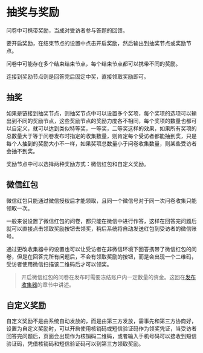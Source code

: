# 抽奖与奖励

问卷中可携带奖励，当成对受访者参与答题的回馈。

要开启奖励，在结束节点的设置中点击开启奖励，然后输出到抽奖节点或奖励节点。

问卷中可能存在多个结束结束节点，每个结束节点都可以携带不同的奖励。

连接到奖励节点则是回答完后固定中奖，直接领取奖励即可。

## 抽奖
如果是链接到抽奖节点，则抽奖节点中可以设置多个奖项，每个奖项的选项可以输出到不同的奖励节点，这些奖励节点的奖励力度各不相同，每个奖项的数量也都可以自定义，就可以达到类似特等奖，一等奖，二等奖这样的效果，如果所有奖项的总数量大于等于问卷发布时指定的收集数量，则肯定每个受访者都能抽到奖，只是每个人抽到的奖励大小不一样，如果奖项总数量小于问卷收集数量，则某些受访者会抽不到奖。

奖励节点中可以选择两种奖励方式：微信红包和自定义奖励。

## 微信红包
微信红包只能通过微信授权后才能领取，且同一个微信号对于同一次问卷收集只能领取一次。

一般来说设置了微信红包的问卷，都只能在微信中进行作答，这样在回答完问题后就可以直接点击领取奖励按钮去领奖，稍后系统将自动发送红包到受访者的微信账号。

通过更改收集器中的设置也可以让受访者在非微信环境下回答携带了微信红包的问卷，但是在回答完所有问题后，不会有领取奖励的按钮，而是会出现一个二维码，受访者使用微信扫描该二维码后才可以领奖。

> 开启微信红包的问卷在发布时需要冻结账户内一定数量的资金。这回在[发布收集器]()的章节中讲述。

## 自定义奖励
自定义奖励不是由系统自动发放的，而是由第三方发放，需事先和第三方协商好，设置为自定义奖励时，可以开启使用核销码或短信验证码作为领奖凭证，当受访者回答完问题后，页面会出现作为核销码二维码，或者输入手机号码可以接收到短信验证码，凭借核销码和短信验证码可以到第三方领取奖励。
